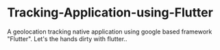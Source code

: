 # Tracking-Application-using-Flutter
A geolocation tracking native application using google based framework "Flutter". Let's the hands dirty with flutter..
